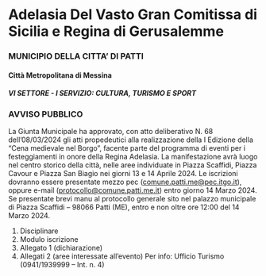 # Adelasia Del Vasto Gran Comitissa di Sicilia e Regina di Gerusalemme

### MUNICIPIO DELLA CITTA’ DI PATTI
#### Città Metropolitana di Messina
##### VI SETTORE - I SERVIZIO: CULTURA, TURISMO E SPORT
### AVVISO PUBBLICO
La Giunta Municipale ha approvato, con atto deliberativo N. 68 dell’08/03/2024 gli atti propedeutici alla realizzazione della I Edizione della “Cena medievale nel Borgo”, facente parte del programma di eventi per i festeggiamenti in onore della Regina Adelasia. La manifestazione avrà luogo nel centro storico della città, nelle aree individuate in Piazza Scaffidi, Piazza Cavour e Piazza San Biagio nei giorni 13 e 14 Aprile 2024.
Le iscrizioni dovranno essere presentate mezzo pec ([comune.patti.me@pec.itgo.it](mailto:comune.patti.me@pec.itgo.it)), oppure e-mail (protocollo@comune.patti.me.it) entro giorno 14 Marzo 2024. Se presentate brevi manu al protocollo generale sito nel palazzo municipale di Piazza Scaffidi – 98066 Patti (ME), entro e non oltre ore 12:00 del 14 Marzo 2024.

1) Disciplinare
2) Modulo iscrizione
3) Allegato 1 (dichiarazione)
4) Allegati 2 (aree interessate all’evento) Per info: Ufficio Turismo (0941/1939999 – Int. n. 4)

